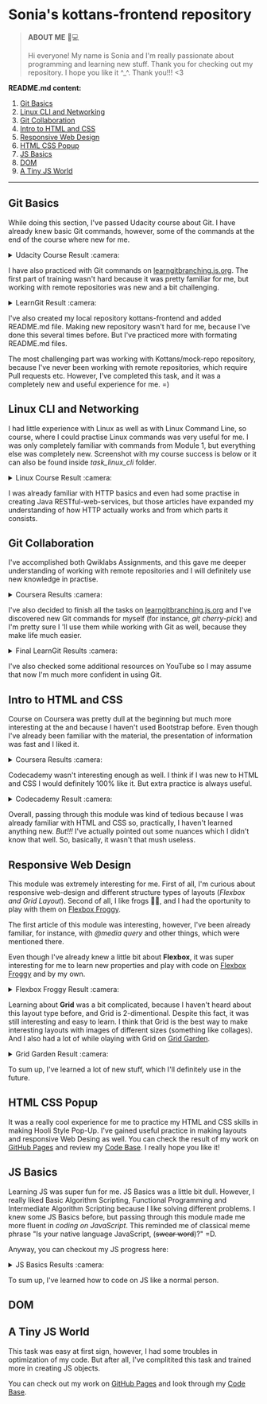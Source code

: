 # Sonia's kottans-frontend repository
>**ABOUT ME** :woman::computer: 
>
>Hi everyone! My name is Sonia and I'm really passionate about programming and learning new stuff. Thank you for checking out my repository. I hope you like it ^_^. Thank you!!! <3
>
**README.md content:**
1. [Git Basics](#git-basics)
2. [Linux CLI and Networking](#linux-cli-and-networking)
3. [Git Collaboration](#git-collaboration)
4. [Intro to HTML and CSS](#intro-to-html-and-css)
5. [Responsive Web Design](#responsive-web-design)
6. [HTML CSS Popup](#html-css-popup)
7. [JS Basics](#js-basics)
8. [DOM](#dom)
9. [A Tiny JS World](#a-tiny-js-world)
---
## Git Basics
While doing this section, I've passed Udacity course about Git. I have already knew basic Git commands, however, some of the commands at the end of the course where new for me.
<details>
  <summary>Udacity Course Result :camera:</summary>
    <img src="https://user-images.githubusercontent.com/93663923/180432891-c96781e6-d369-4f96-8c52-b8823bce21a6.png" alt="Udacity Course Result">  
</details>

I have also practiced with Git commands on [learngitbranching.js.org](https://learngitbranching.js.org/). The first part of training wasn't hard because it was pretty familiar for me, but working with remote repositories was new and a bit challenging.
<details>
  <summary>LearnGit Result :camera:</summary>
  <img src="https://user-images.githubusercontent.com/93663923/180433522-15d148c3-89ff-4f33-8af1-2d4bafd8613b.png" alt="LearnGit Result">
</details>

I've also created my local repository kottans-frontend and added README.md file. Making new repository wasn't hard for me, because I've done this several times before. But I've practiced more with formating README.md files.

The most challenging part was working with Kottans/mock-repo repository, because I've never been working with remote repositories, which require Pull requests etc. However, I've completed this task, and it was a completely new and useful experience for me. =)

## Linux CLI and Networking
I had little experience with Linux as well as with Linux Command Line, so course, where I could practise Linux commands was very useful for me. I was only completely familiar with commands from Module 1, but everything else was completely new. Screenshot with my course success is below or it can also be found inside *task_linux_cli* folder.
<details>
  <summary>Linux Course Result :camera:</summary>
  <img src="task_linux_cli/linux-course.png" alt="Linux Course Result">
</details>

I was already familiar with HTTP basics and even had some practise in creating Java RESTful-web-services, but those articles have expanded my understanding of how HTTP actually works and from which parts it consists.

## Git Collaboration

I've accomplished both Qwiklabs Assignments, and this gave me deeper understanding of working with remote repositories and I will definitely use new knowledge in practise.
<details>
  <summary>Coursera Results :camera:</summary>
  <img src="task_git_collaboration/coursera_week3.png" alt="Week 3 Result">
  <img src="task_git_collaboration/coursera_week4.png" alt="Week 4 Result">
</details>

I've also decided to finish all the tasks on [learngitbranching.js.org](https://learngitbranching.js.org/) and I've discovered  new Git commands for myself (for instance, *git cherry-pick*) and I'm pretty sure I 'll use them while working with Git as well, because they make life much easier.
<details>
  <summary>Final LearnGit Results :camera:</summary>
  <img src="task_git_collaboration/learngit_basics.png" alt="Basics Result">
  <img src="task_git_collaboration/learngit_remotes.png" alt="Remotes Result">
</details>

I've also checked some additional resources on YouTube so I may assume that now I'm much more confident in using Git.

## Intro to HTML and CSS
Course on Coursera was pretty dull at the beginning but much more interesting at the and because I haven't used Bootstrap before. Even though I've already been familiar with the material, the presentation of information was fast and I liked it.
<details>
  <summary>Coursera Results :camera:</summary>
  <img src="task_html_css_intro/week1_coursera.png" alt="Coursera Result">
  <img src="task_html_css_intro/week2_coursera.png" alt="Coursera Result">
</details> 

Codecademy wasn't interesting enough as well. I think if I was new to HTML and CSS I would definitely 100% like it. But extra practice is always useful.
<details>
  <summary>Codecademy Result :camera:</summary>
  <img src="task_html_css_intro/codecademy.png" alt="Codecademy Result">
</details> 

Overall, passing through this module was kind of tedious because I was already familiar with HTML and CSS so, practically, I haven't learned anything new. *But!!!* I've actually pointed out some nuances which I didn't know that well. So, basically, it wasn't that mush useless.

## Responsive Web Design
This module was extremely interesting for me. First of all,  I'm curious about responsive web-design and different structure types of layouts (*Flexbox and Grid Layout*). Second of all, I like frogs :frog::green_heart:, and I had the oportunity to play with them on [Flexbox Froggy](http://flexboxfroggy.com/#uk).

The first article of this module was interesting, however, I've been already familiar, for instance, with *@media query* and other things, which were mentioned there.

Even though I've already knew a little bit about **Flexbox**, it was super interesting for me to learn new properties and play with code on [Flexbox Froggy](http://flexboxfroggy.com/#uk) and by my own.

<details>
  <summary>Flexbox Froggy Result :camera:</summary>
  <img src="task_responsive_web_design/flexbox_froggy.png" alt="Flexbox Froggy Result">
</details> 

Learning about **Grid** was a bit complicated, because I haven't heard about this layout type before, and Grid is 2-dimentional. Despite this fact, it was still interesting and easy to learn. I think that Grid is the best way to make interesting layouts with images of different sizes (something like collages). And I also had a lot of while olaying with Grid on [Grid Garden](http://cssgridgarden.com/).

<details>
  <summary>Grid Garden Result :camera:</summary>
  <img src="task_responsive_web_design/grid_garden.png" alt="Grid Garden Result">
</details>

To sum up, I've learned a lot of new stuff, which I'll definitely use in the future.

## HTML CSS Popup
It was a really cool experience for me to practice my HTML and CSS skills in making Hooli Style Pop-Up. I've gained useful practice in making layouts and responsive Web Desing as well.
You can check the result of my work on [GitHub Pages](https://sofiiatrokhymchuk.github.io/hooli-style-pop-up/) and review my [Code Base](https://github.com/SofiiaTrokhymchuk/hooli-style-pop-up). I really hope you like it!

## JS Basics
Learning JS was super fun for me. JS Basics was a little bit dull. However, I really liked Basic Algorithm Scripting, Functional Programming and Intermediate Algorithm Scripting because I like solving different problems. I knew some JS Basics before, but passing through this module made me more fluent in *coding on JavaScript*. This reminded me of classical meme phrase "Is your native language JavaScript, (~~swear word~~)?" =D.

Anyway, you can checkout my JS progress here:
<details>
  <summary>JS Basics Results :camera:</summary>
  <img src="task_js_basics/coursera_js.png" alt="Coursera Result">
  <img src="task_js_basics/basic_js.png" alt="Basic JS Result">
  <img src="task_js_basics/es6_js.png" alt="ES6 Result">
  <img src="task_js_basics/data_structures_js.png" alt="Data Structures Result">
  <img src="task_js_basics/algorithms_js.png" alt="Basic Algorithm Result">
  <img src="task_js_basics/functional_js.png" alt="Functional Programming Result">
  <img src="task_js_basics/algorithms_intermediate_js.png" alt="Intermediate Algorithm Result">
</details>

To sum up, I've learned how to code on JS like a normal person.

## DOM

## A Tiny JS World
This task was easy at first sign, however, I had some troubles in optimization of my code. But after all, I've complitited this task and trained more in creating JS objects.

You can check out my work on [GitHub Pages](https://sofiiatrokhymchuk.github.io/a-tiny-JS-world/) and look through my [Code Base](https://github.com/SofiiaTrokhymchuk/a-tiny-JS-world).

